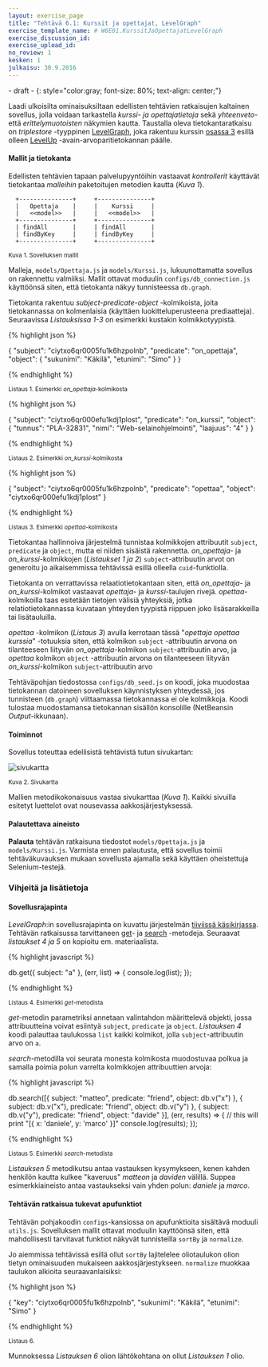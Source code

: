 ```yaml
---
layout: exercise_page
title: "Tehtävä 6.1: Kurssit ja opettajat, LevelGraph"
exercise_template_name: # W6E01.KurssitJaOpettajatLevelGraph
exercise_discussion_id: 
exercise_upload_id: 
no_review: 1
kesken: 1
julkaisu: 30.9.2016
---
```


\- draft -
{: style="color:gray; font-size: 80%; text-align: center;"}

Laadi ulkoisilta ominaisuksiltaan edellisten tehtävien ratkaisujen kaltainen sovellus, jolla voidaan tarkastella *kurssi- ja opettajatietoja* sekä *yhteenveto-* että *erittelymuotoisten* näkymien kautta. Taustalla oleva tietokantaratkaisu on *triplestore* -tyyppinen [LevelGraph][LevelGraph], joka rakentuu kurssin [osassa 3](../../osa3) esillä olleen [LevelUp][LevelUp] -avain-arvoparitietokannan päälle.  

[LevelGraph]: https://github.com/mcollina/levelgraph/blob/master/README.md
[LevelUp]: https://github.com/Level/levelup/blob/master/README.md


#### Mallit ja tietokanta

Edellisten tehtävien tapaan  palvelupyyntöihin vastaavat *kontrollerit* käyttävät tietokantaa *malleihin*  paketoitujen metodien kautta (*Kuva 1*). 
 
~~~
  +---------------+     +---------------+
  |   Opettaja    |     |    Kurssi     |
  |   <<model>>   |     |   <<model>>   |
  +---------------+     +---------------+
  | findAll       |     | findAll       |
  | findByKey     |     | findByKey     |
  +---------------+     +---------------+
~~~
<small>Kuva 1. Sovelluksen mallit</small>


Malleja, `models/Opettaja.js` ja `models/Kurssi.js`, lukuunottamatta sovellus on rakennettu valmiiksi. Mallit ottavat moduulin `configs/db_connection.js` käyttöönsä siten, että tietokanta näkyy tunnisteessa `db.graph`.



Tietokanta rakentuu  *subject-predicate-object* -kolmikoista, joita tietokannassa on kolmenlaisia (käyttäen luokitteluperusteena prediaatteja). Seuraavissa *Listauksissa 1-3* on esimerkki kustakin kolmikkotyypistä.


{% highlight json %}

{ 
  "subject": "ciytxo6qr0005fu1k6hzpolnb",
  "predicate": "on_opettaja",
  "object": { 
      "sukunimi": "Käkilä", 
      "etunimi": "Simo" 
  } 
}

{% endhighlight %}

<small>Listaus 1. Esimerkki *on_opettaja*-kolmikosta</small>



{% highlight json %}

{ 
  "subject": "ciytxo6qr000efu1kdj1plost",
  "predicate": "on_kurssi",
  "object": { 
      "tunnus": "PLA-32831",
      "nimi": "Web-selainohjelmointi",
      "laajuus": "4" 
  } 
}


{% endhighlight %}

<small>Listaus 2. Esimerkki *on_kurssi*-kolmikosta</small>



{% highlight json %}

{
  "subject": "ciytxo6qr0005fu1k6hzpolnb",
  "predicate": "opettaa",
  "object": "ciytxo6qr000efu1kdj1plost" 
}


{% endhighlight %}

<small>Listaus 3. Esimerkki *opettaa*-kolmikosta</small>

Tietokantaa hallinnoiva järjestelmä tunnistaa kolmikkojen attribuutit `subject`, `predicate` ja `object`, mutta ei niiden sisäistä rakennetta. *on_opettaja*- ja *on_kurssi*-kolmikkojen (*Listaukset 1 ja 2*) `subject`-attribuutin arvot on generoitu jo aikaisemmissa tehtävissä esillä olleella `cuid`-funktiolla.


Tietokanta on verrattavissa relaatiotietokantaan siten, että *on_opettaja*- ja *on_kurssi*-kolmikot vastaavat *opettaja*- ja *kurssi*-taulujen rivejä. *opettaa*-kolmikoilla taas esitetään tietojen välisiä yhteyksiä, jotka relatiotietokannassa kuvataan yhteyden tyypistä riippuen joko lisäsarakkeilla tai lisätauluilla. 

*opettaa* -kolmikon (*Listaus 3*) avulla kerrotaan tässä "*opettaja opettaa kurssia*" -totuuksia siten, että kolmikon `subject` -attribuutin arvona on tilanteeseen liityvän *on_opettaja*-kolmikon `subject`-attribuutin arvo, ja  *opettaa* kolmikon `object` -attribuutin arvona on tilanteeseen liityvän *on_kurssi*-kolmikon `subject`-attribuutin arvo

Tehtäväpohjan tiedostossa `configs/db_seed.js` on koodi, joka muodostaa tietokannan datoineen sovelluksen käynnistyksen yhteydessä, jos tunnisteen (`db.graph`) viittaamassa tietokannassa ei ole kolmikkoja. Koodi tulostaa muodostamansa tietokannan sisällön konsolille (NetBeansin *Output*-ikkunaan).


#### Toiminnot

Sovellus toteuttaa edellisistä tehtävistä tutun sivukartan:

![sivukartta](https://www.lucidchart.com/publicSegments/view/d84f9961-ce43-4b79-bac2-7405afa830ac/image.png)

<small>Kuva 2. Sivukartta</small>

Mallien metodikokonaisuus vastaa sivukarttaa (*Kuva 1*). Kaikki sivuilla esitetyt luettelot ovat nousevassa aakkosjärjestyksessä.


#### Palautettava aineisto

**Palauta** tehtävän ratkaisuna tiedostot `models/Opettaja.js` ja `models/Kurssi.js`. Varmista ennen palautusta, että sovellus toimii tehtäväkuvauksen mukaan sovellusta ajamalla sekä käyttäen oheistettuja Selenium-testejä.


### Vihjeitä ja lisätietoja

#### Sovellusrajapinta

*LevelGraph*:in sovellusrajapinta on kuvattu järjestelmän [tiiviissä käsikirjassa][LevelGraph]. Tehtävän ratkaisussa tarvittaneen [get][get]- ja [search][search] -metodeja. Seuraavat *listaukset 4 ja 5* on kopioitu em. materiaalista.

[get]: https://github.com/mcollina/levelgraph#get-and-put
[search]: https://github.com/mcollina/levelgraph#search-without-streams


{% highlight javascript %}

db.get({ subject: "a" }, (err, list) => {
  console.log(list);
});


{% endhighlight %}

<small>Listaus 4. Esimerkki *get*-metodista</small>


*get*-metodin parametriksi annetaan valintahdon määrittelevä objekti, jossa attribuutteina voivat esiintyä `subject`, `predicate` ja `object`. *Listauksen 4* koodi palauttaa taulukossa `list` kaikki kolmikot, jolla `subject`-attribuutin arvo on `a`.


*search*-metodilla voi seurata monesta kolmikosta muodostuvaa polkua ja samalla poimia polun varrelta kolmikkojen attribuuttien arvoja:


{% highlight javascript %}

db.search([{
    subject: "matteo",
    predicate: "friend",
    object: db.v("x")
  }, {
    subject: db.v("x"),
    predicate: "friend",
    object: db.v("y")
  }, {
    subject: db.v("y"),
    predicate: "friend",
    object: "davide"
  }], (err, results) => {
    // this will print "[{ x: 'daniele', y: 'marco' }]"
    console.log(results);
  });

{% endhighlight %}

<small>Listaus 5. Esimerkki *search*-metodista</small>


*Listauksen 5* metodikutsu antaa vastauksen kysymykseen, kenen kahden henkilön kautta  kulkee  "kaveruus" *matteon* ja *daviden* välillä. Suppea esimerkkiaineisto antaa vastaukseksi vain yhden polun: *daniele* ja *marco*.



#### Tehtävän ratkaisua tukevat apufunktiot

Tehtävän pohjakoodin `configs`-kansiossa on apufunktioita sisältävä moduuli `utils.js`.  Sovelluksen mallit ottavat moduulin kayttöönsä siten, että mahdollisesti tarvitavat funktiot näkyvät tunnisteilla `sortBy` ja `normalize`. 

Jo aiemmissa tehtävissä esillä ollut `sortBy` lajitelelee oliotaulukon olion tietyn ominaisuuden mukaiseen aakkosjärjestykseen. `normalize` muokkaa taulukon alkioita seuraavanlaisiksi:


{% highlight json %}

{ 
  "key": "ciytxo6qr0005fu1k6hzpolnb",
  "sukunimi": "Käkilä", 
  "etunimi": "Simo" 
}

{% endhighlight %}

<small>Listaus 6. </small>

Munnoksessa *Listauksen 6* olion lähtökohtana on ollut *Listauksen 1* olio.
